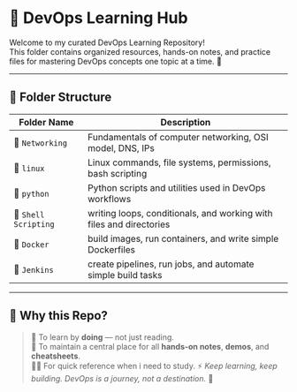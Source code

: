 # 🚀 DevOps Learning Hub

Welcome to my curated DevOps Learning Repository!  
This folder contains organized resources, hands-on notes, and practice files for mastering DevOps concepts one topic at a time. 🌱

---

## 📂 Folder Structure

| Folder Name          | Description                                      |
|----------------------|--------------------------------------------------|
| 📁 `Networking`       | Fundamentals of computer networking, OSI model, DNS, IPs |
| 📁 `linux`            | Linux commands, file systems, permissions, bash scripting |
| 📁 `python`           | Python scripts and utilities used in DevOps workflows |
| 📁 `Shell Scripting`  | writing loops, conditionals, and working with files and directories |
| 📁 `Docker`           | build images, run containers, and write simple Dockerfiles |
| 📁 `Jenkins`          | create pipelines, run jobs, and automate simple build tasks |

---

## 📌 Why this Repo?

> 🧠 To learn by **doing** — not just reading.  
> 🧰 To maintain a central place for all **hands-on notes**, **demos**, and **cheatsheets**.  
> 🧑‍💻 For quick reference when i need to study.
> ⚡ *Keep learning, keep building. DevOps is a journey, not a destination.* 🌊
